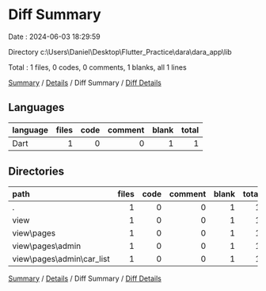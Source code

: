 # Diff Summary

Date : 2024-06-03 18:29:59

Directory c:\\Users\\Daniel\\Desktop\\Flutter_Practice\\dara\\dara_app\\lib

Total : 1 files,  0 codes, 0 comments, 1 blanks, all 1 lines

[Summary](results.md) / [Details](details.md) / Diff Summary / [Diff Details](diff-details.md)

## Languages
| language | files | code | comment | blank | total |
| :--- | ---: | ---: | ---: | ---: | ---: |
| Dart | 1 | 0 | 0 | 1 | 1 |

## Directories
| path | files | code | comment | blank | total |
| :--- | ---: | ---: | ---: | ---: | ---: |
| . | 1 | 0 | 0 | 1 | 1 |
| view | 1 | 0 | 0 | 1 | 1 |
| view\\pages | 1 | 0 | 0 | 1 | 1 |
| view\\pages\\admin | 1 | 0 | 0 | 1 | 1 |
| view\\pages\\admin\\car_list | 1 | 0 | 0 | 1 | 1 |

[Summary](results.md) / [Details](details.md) / Diff Summary / [Diff Details](diff-details.md)
